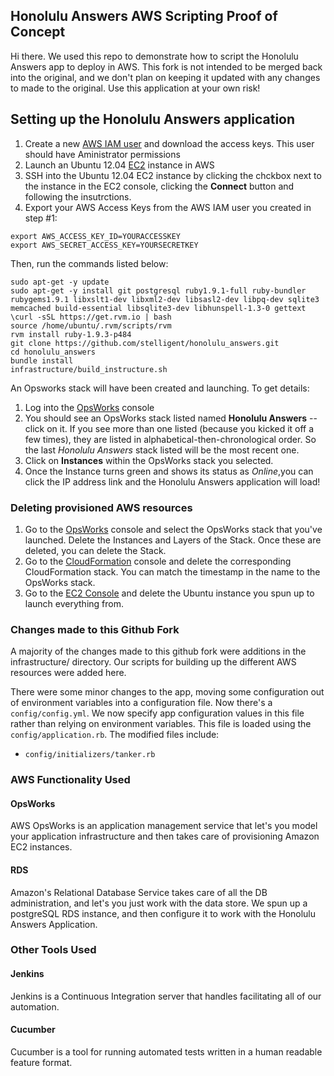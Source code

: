 ## Honolulu Answers AWS Scripting Proof of Concept

Hi there. We used this repo to demonstrate how to script the Honolulu Answers app to deploy in AWS. This fork is not intended to be merged back into the original, and we don't plan on keeping it updated with any changes to made to the original. Use this application at your own risk!

## Setting up the Honolulu Answers application
1. Create a new [AWS IAM user](https://console.aws.amazon.com/iam/) and download the access keys. This user should have Aministrator permissions
2. Launch an Ubuntu 12.04 [EC2](https://console.aws.amazon.com/ec2) instance in AWS
3. SSH into the Ubuntu 12.04 EC2 instance by clicking the chckbox next to the instance in the EC2 console, clicking the **Connect** button and following the insutrctions. 
4. Export your AWS Access Keys from the AWS IAM user you created in step #1:
```
export AWS_ACCESS_KEY_ID=YOURACCESSKEY
export AWS_SECRET_ACCESS_KEY=YOURSECRETKEY
```

Then, run the commands listed below:

```
sudo apt-get -y update
sudo apt-get -y install git postgresql ruby1.9.1-full ruby-bundler rubygems1.9.1 libxslt1-dev libxml2-dev libsasl2-dev libpq-dev sqlite3 memcached build-essential libsqlite3-dev libhunspell-1.3-0 gettext
\curl -sSL https://get.rvm.io | bash
source /home/ubuntu/.rvm/scripts/rvm
rvm install ruby-1.9.3-p484
git clone https://github.com/stelligent/honolulu_answers.git
cd honolulu_answers
bundle install
infrastructure/build_instructure.sh
```

An Opsworks stack will have been created and launching. To get details:

1. Log into the [OpsWorks](http://console.aws.amazon.com/opsworks) console
3. You should see an OpsWorks stack listed named **Honolulu Answers** -- click on it. If you see more than one listed (because you kicked it off a few times), they are listed in alphabetical-then-chronological order. So the last *Honolulu Answers* stack listed will be the most recent one.
4. Click on **Instances** within the OpsWorks stack you selected.
5. Once the Instance turns green and shows its status as *Online*,you can click the IP address link and the Honolulu Answers application will load!

### Deleting provisioned AWS resources
1. Go to the [OpsWorks](http://console.aws.amazon.com/opsworks) console and select the OpsWorks stack that you've launched. Delete the Instances and Layers of the Stack. Once these are deleted, you can delete the Stack.
2. Go to the [CloudFormation](http://console.aws.amazon.com/cloudformation) console and delete the corresponding CloudFormation stack. You can match the timestamp in the name to the OpsWorks stack.
3. Go to the [EC2 Console](https://console.aws.amazon.com/ec2/) and delete the Ubuntu instance you spun up to launch everything from.

### Changes made to this Github Fork

A majority of the changes made to this github fork were additions in the infrastructure/ directory. Our scripts for building up the different AWS resources were added here.

There were some minor changes to the app, moving some configuration out of environment variables into a configuration file. Now there's a `config/config.yml`. We now specify app configuration values in this file rather than relying on environment variables. This file is loaded using the `config/application.rb`. The modified files include:
- `config/initializers/tanker.rb`

### AWS Functionality Used
#### OpsWorks

AWS OpsWorks is an application management service that let's you model your application infrastructure and then takes care of provisioning Amazon EC2 instances.

#### RDS
Amazon's Relational Database Service takes care of all the DB administration, and let's you just work with the data store. We spun up a postgreSQL RDS instance, and then configure it to work with the Honolulu Answers Application.

### Other Tools Used
#### Jenkins

Jenkins is a Continuous Integration server that handles facilitating all of our automation.

#### Cucumber

Cucumber is a tool for running automated tests written in a human readable feature format. 
